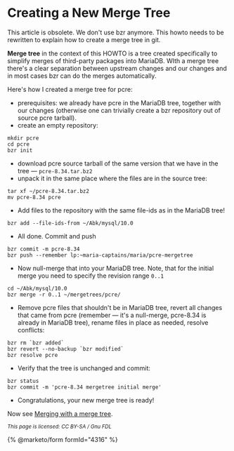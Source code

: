 # Creating a New Merge Tree

This article is obsolete. We don't use bzr anymore. This howto needs to be rewritten to explain how to create a merge tree in git.

**Merge tree** in the context of this HOWTO is a tree created specifically to simplify merges of third-party packages into MariaDB. WIth a merge tree there's a clear separation between upstream changes and our changes and in most cases bzr can do the merges automatically.

Here's how I created a merge tree for pcre:

* prerequisites: we already have pcre in the MariaDB tree, together with our changes (otherwise one can trivially create a bzr repository out of source pcre tarball).
* create an empty repository:

```
mkdir pcre
cd pcre
bzr init
```

* download pcre source tarball of the same version that we have in the tree — `pcre-8.34.tar.bz2`
* unpack it in the same place where the files are in the source tree:

```
tar xf ~/pcre-8.34.tar.bz2
mv pcre-8.34 pcre
```

* Add files to the repository with the same file-ids as in the MariaDB tree!

```
bzr add --file-ids-from ~/Abk/mysql/10.0
```

* All done. Commit and push

```
bzr commit -m pcre-8.34
bzr push --remember lp:~maria-captains/maria/pcre-mergetree
```

* Now null-merge that into your MariaDB tree. Note, that for the initial merge you need to specify the revision range `0..1`

```
cd ~/Abk/mysql/10.0
bzr merge -r 0..1 ~/mergetrees/pcre/
```

* Remove pcre files that shouldn't be in MariaDB tree, revert all changes that came from pcre (remember — it's a null-merge, pcre-8.34 is already in MariaDB tree), rename files in place as needed, resolve conflicts:

```
bzr rm `bzr added`
bzr revert --no-backup `bzr modified`
bzr resolve pcre
```

* Verify that the tree is unchanged and commit:

```
bzr status
bzr commit -m 'pcre-8.34 mergetree initial merge'
```

* Congratulations, your new merge tree is ready!

Now see [Merging with a merge tree](merging-with-a-merge-tree.md).

<sub>_This page is licensed: CC BY-SA / Gnu FDL_</sub>

{% @marketo/form formId="4316" %}
